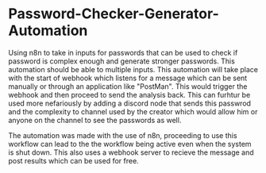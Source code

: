 # Password-Checker-Generator-Automation
Using n8n to take in inputs for passwords that can be used to check if password is complex enough and generate stronger passwords. This automation should be able to multiple inputs.
This automation will take place with the start of webhook which listens for a message which can be sent manually or through an application like "PostMan". This would trigger the webhook and then proceed to send the analysis back.
This can furhtur be used more nefariously by adding a discord node that sends this passwrod and the complexity to channel used by the creator which would allow him or anyone on the channel to see the passwords as well.


The automation was made with the use of n8n, proceeding to use this workflow can lead to the the workflow being active even when the system is shut down. This also uses a webhook server to recieve the message and post results which can
be used for free.

